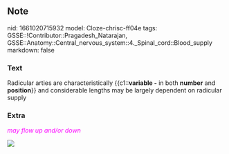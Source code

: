 ## Note
nid: 1661020715932
model: Cloze-chrisc-ff04e
tags: GSSE::!Contributor::Pragadesh_Natarajan, GSSE::Anatomy::Central_nervous_system::4._Spinal_cord::Blood_supply
markdown: false

### Text
Radicular arties are characteristically {{c1::<b>variable -</b> in
both <b>number</b> and <b>position</b>}} and considerable lengths
may be largely dependent on radicular supply

### Extra
<i><font color="#FC02FF">may flow up and/or down</font></i>
<div><img src=
"paste-9d3166e5de94e17821cd4e0176d4ffdfeb83a8fd.jpg"></div>
